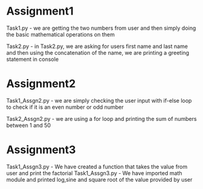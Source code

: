# Assignment1

Task1.py - we are getting the two numbers from user and then simply doing the basic mathematical operations on them

Task2.py - in Task2.py, we are asking for users first name and last name and then using the concatenation of the name, we are printing a greeting statement in console

# Assignment2
Task1_Assgn2.py - we are simply checking the user input with if-else loop to check if it is an even number or odd number

Task2_Assgn2.py - we are using a for loop and printing the sum of numbers between 1 and 50

# Assignment3

Task1_Assgn3.py - We have created a function that takes the value from user and print the factorial
Task1_Assgn3.py - We have imported math module and printed log,sine and square root of the value provided by user